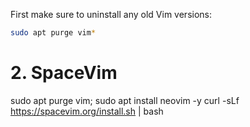 
First make sure to uninstall any old Vim versions:

```sh
sudo apt purge vim*
```

# 2. SpaceVim
sudo apt purge vim; sudo apt install neovim -y
curl -sLf https://spacevim.org/install.sh | bash
```
